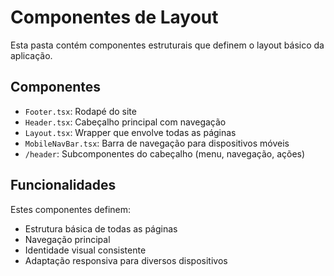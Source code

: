 
# Componentes de Layout

Esta pasta contém componentes estruturais que definem o layout básico da aplicação.

## Componentes

- `Footer.tsx`: Rodapé do site
- `Header.tsx`: Cabeçalho principal com navegação
- `Layout.tsx`: Wrapper que envolve todas as páginas
- `MobileNavBar.tsx`: Barra de navegação para dispositivos móveis
- `/header`: Subcomponentes do cabeçalho (menu, navegação, ações)

## Funcionalidades

Estes componentes definem:
- Estrutura básica de todas as páginas
- Navegação principal
- Identidade visual consistente
- Adaptação responsiva para diversos dispositivos
